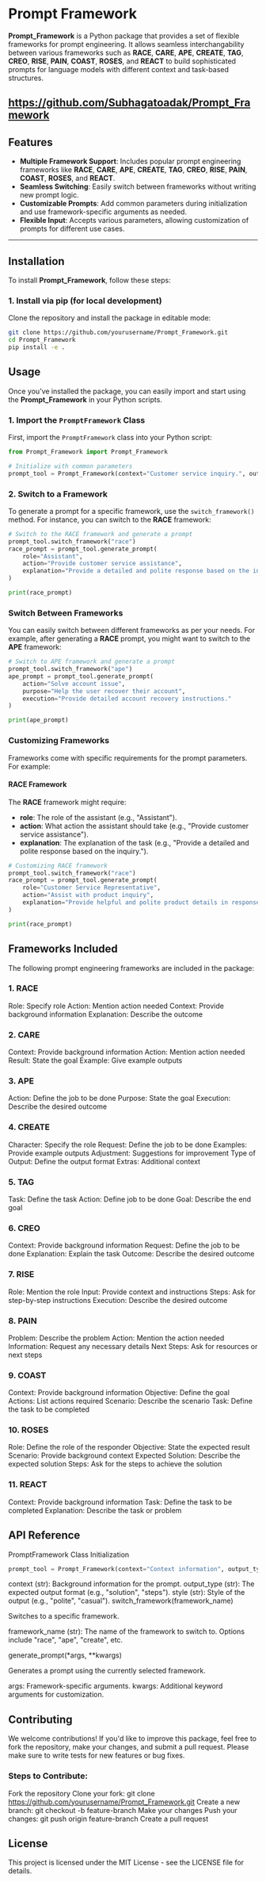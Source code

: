 # **Prompt Framework**

**Prompt_Framework** is a Python package that provides a set of flexible frameworks for prompt engineering. It allows seamless interchangability between various frameworks such as **RACE**, **CARE**, **APE**, **CREATE**, **TAG**, **CREO**, **RISE**, **PAIN**, **COAST**, **ROSES**, and **REACT** to build sophisticated prompts for language models with different context and task-based structures.

https://github.com/Subhagatoadak/Prompt_Framework
---

## **Features**

- **Multiple Framework Support**: Includes popular prompt engineering frameworks like **RACE**, **CARE**, **APE**, **CREATE**, **TAG**, **CREO**, **RISE**, **PAIN**, **COAST**, **ROSES**, and **REACT**.
- **Seamless Switching**: Easily switch between frameworks without writing new prompt logic.
- **Customizable Prompts**: Add common parameters during initialization and use framework-specific arguments as needed.
- **Flexible Input**: Accepts various parameters, allowing customization of prompts for different use cases.

---

## **Installation**

To install **Prompt_Framework**, follow these steps:

### **1. Install via pip (for local development)**

Clone the repository and install the package in editable mode:

```bash
git clone https://github.com/yourusername/Prompt_Framework.git
cd Prompt_Framework
pip install -e .
```

## **Usage**

Once you’ve installed the package, you can easily import and start using the **Prompt_Framework** in your Python scripts.

### **1. Import the `PromptFramework` Class**

First, import the `PromptFramework` class into your Python script:

```python
from Prompt_Framework import Prompt_Framework

# Initialize with common parameters
prompt_tool = Prompt_Framework(context="Customer service inquiry.", output_type="solution", style="polite")
```

### **2. Switch to a Framework**

To generate a prompt for a specific framework, use the `switch_framework()` method. For instance, you can switch to the **RACE** framework:

```python
# Switch to the RACE framework and generate a prompt
prompt_tool.switch_framework("race")
race_prompt = prompt_tool.generate_prompt(
    role="Assistant",
    action="Provide customer service assistance",
    explanation="Provide a detailed and polite response based on the inquiry."
)

print(race_prompt)
```
### **Switch Between Frameworks**


You can easily switch between different frameworks as per your needs. For example, after generating a **RACE** prompt, you might want to switch to the **APE** framework:

```python
# Switch to APE framework and generate a prompt
prompt_tool.switch_framework("ape")
ape_prompt = prompt_tool.generate_prompt(
    action="Solve account issue",
    purpose="Help the user recover their account",
    execution="Provide detailed account recovery instructions."
)

print(ape_prompt)
```


### **Customizing Frameworks**


Frameworks come with specific requirements for the prompt parameters. For example:

#### **RACE Framework**

The **RACE** framework might require:
- **role**: The role of the assistant (e.g., "Assistant").
- **action**: What action the assistant should take (e.g., "Provide customer service assistance").
- **explanation**: The explanation of the task (e.g., "Provide a detailed and polite response based on the inquiry.").

```python
# Customizing RACE framework
prompt_tool.switch_framework("race")
race_prompt = prompt_tool.generate_prompt(
    role="Customer Service Representative",
    action="Assist with product inquiry",
    explanation="Provide helpful and polite product details in response to customer queries."
)

print(race_prompt)
```


## Frameworks Included
The following prompt engineering frameworks are included in the package:

### 1. RACE
Role: Specify role
Action: Mention action needed
Context: Provide background information
Explanation: Describe the outcome
### 2. CARE
Context: Provide background information
Action: Mention action needed
Result: State the goal
Example: Give example outputs
### 3. APE
Action: Define the job to be done
Purpose: State the goal
Execution: Describe the desired outcome
### 4. CREATE
Character: Specify the role
Request: Define the job to be done
Examples: Provide example outputs
Adjustment: Suggestions for improvement
Type of Output: Define the output format
Extras: Additional context
### 5. TAG
Task: Define the task
Action: Define job to be done
Goal: Describe the end goal
### 6. CREO
Context: Provide background information
Request: Define the job to be done
Explanation: Explain the task
Outcome: Describe the desired outcome
### 7. RISE
Role: Mention the role
Input: Provide context and instructions
Steps: Ask for step-by-step instructions
Execution: Describe the desired outcome
### 8. PAIN
Problem: Describe the problem
Action: Mention the action needed
Information: Request any necessary details
Next Steps: Ask for resources or next steps
### 9. COAST
Context: Provide background information
Objective: Define the goal
Actions: List actions required
Scenario: Describe the scenario
Task: Define the task to be completed
### 10. ROSES
Role: Define the role of the responder
Objective: State the expected result
Scenario: Provide background context
Expected Solution: Describe the expected solution
Steps: Ask for the steps to achieve the solution
### 11. REACT
Context: Provide background information
Task: Define the task to be completed
Explanation: Describe the task or problem

## API Reference
PromptFramework Class
Initialization
```python
prompt_tool = Prompt_Framework(context="Context information", output_type="desired_output", style="desired_style")
```
context (str): Background information for the prompt.
output_type (str): The expected output format (e.g., "solution", "steps").
style (str): Style of the output (e.g., "polite", "casual").
switch_framework(framework_name)

Switches to a specific framework.

framework_name (str): The name of the framework to switch to. Options include "race", "ape", "create", etc.

generate_prompt(*args, **kwargs)

Generates a prompt using the currently selected framework.

args: Framework-specific arguments.
kwargs: Additional keyword arguments for customization.

## Contributing
We welcome contributions! If you'd like to improve this package, feel free to fork the repository, make your changes, and submit a pull request. Please make sure to write tests for new features or bug fixes.

### Steps to Contribute:
Fork the repository
Clone your fork: git clone https://github.com/yourusername/Prompt_Framework.git
Create a new branch: git checkout -b feature-branch
Make your changes
Push your changes: git push origin feature-branch
Create a pull request

## License
This project is licensed under the MIT License - see the LICENSE file for details.


